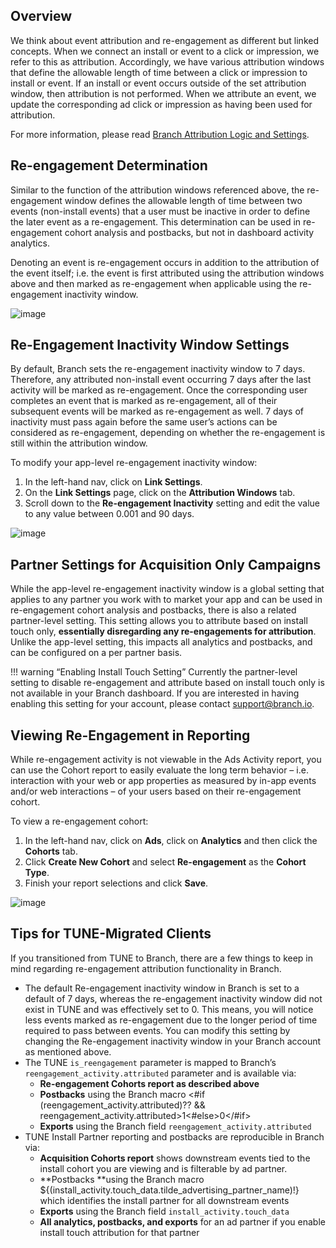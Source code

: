 ## Overview

We think about event attribution and re-engagement as different but linked concepts. When we connect an install or event to a click or impression, we refer to this as attribution. Accordingly, we have various attribution windows that define the allowable length of time between a click or impression to install or event. If an install or event occurs outside of the set attribution window, then attribution is not performed. When we attribute an event, we update the corresponding ad click or impression as having been used for attribution.

For more information, please read [Branch Attribution Logic and Settings](https://docs.branch.io/resources/branch-attribution-logic-and-settings/).

## Re-engagement Determination

Similar to the function of the attribution windows referenced above, the re-engagement window defines the allowable length of time between two events (non-install events) that a user must be inactive in order to define the later event as a re-engagement. This determination can be used in re-engagement cohort analysis and postbacks, but not in dashboard activity analytics.

Denoting an event is re-engagement occurs in addition to the attribution of the event itself; i.e. the event is first attributed using the attribution windows above and then marked as re-engagement when applicable using the re-engagement inactivity window.

![image](/_assets/img/pages/resources/matching/reengagement-inactivity.png)

## Re-Engagement Inactivity Window Settings

By default, Branch sets the re-engagement inactivity window to 7 days. Therefore, any attributed non-install event occurring 7 days after the last activity will be marked as re-engagement. Once the corresponding user completes an event that is marked as re-engagement, all of their subsequent events will be marked as re-engagement as well. 7 days of inactivity must pass again before the same user’s actions can be considered  as re-engagement, depending on whether the re-engagement is still within the attribution window.

To modify your app-level re-engagement inactivity window:

1. In the left-hand nav, click on **Link Settings**.
2. On the **Link Settings** page, click on the **Attribution Windows** tab.
3. Scroll down to the **Re-engagement Inactivity** setting and edit the value to any value between 0.001 and 90 days.

![image](/_assets/img/pages/resources/matching/re-engagement-attribution.png)

## Partner Settings for Acquisition Only Campaigns

While the app-level re-engagement inactivity window is a global setting that applies to any partner you work with to market your app and can be used in re-engagement cohort analysis and postbacks, there is also a related partner-level setting. This setting allows you to attribute based on install touch only, **essentially disregarding any re-engagements for attribution**. Unlike the app-level setting, this impacts all analytics and postbacks, and can be configured on a per partner basis.

!!! warning “Enabling Install Touch Setting”
	Currently the partner-level setting to disable re-engagement and attribute based on install touch only is not available in your Branch dashboard.  If you are interested in having enabling this setting for your account, please contact [support@branch.io](mailto:support@branch.io).

## Viewing Re-Engagement in Reporting

While re-engagement activity is not viewable in the Ads Activity report, you can use the Cohort report to easily evaluate the long term behavior – i.e. interaction with your web or app properties as measured by in-app events and/or web interactions – of your users based on their re-engagement cohort.

To view a re-engagement cohort:

1. In the left-hand nav, click on **Ads**, click on **Analytics** and then click the **Cohorts** tab.
2. Click **Create New Cohort** and select **Re-engagement** as the **Cohort Type**.
3. Finish your report selections and click **Save**.

![image](/_assets/img/pages/resources/matching/reengagement-cohort.png)

## Tips for TUNE-Migrated Clients

If you transitioned from TUNE to Branch, there are a few things to keep in mind regarding re-engagement attribution functionality in Branch.

*   The default Re-engagement inactivity window in Branch is set to a default of 7 days, whereas the re-engagement inactivity window did not exist in TUNE and was effectively set to 0. This means, you will notice less events marked as re-engagement due to the longer period of time required to pass between events.  You can modify this setting by changing the Re-engagement inactivity window in your Branch account as mentioned above.
*   The TUNE `is_reengagement` parameter is mapped to Branch’s `reengagement_activity.attributed` parameter and is available via:
    *   **Re-engagement Cohorts report as described above**
    *   **Postbacks** using the Branch macro <#if (reengagement_activity.attributed)?? && reengagement_activity.attributed>1<#else>0</#if>
    *   **Exports** using the Branch field `reengagement_activity.attributed`
*   TUNE Install Partner reporting and postbacks are reproducible in Branch via:
    *   **Acquisition Cohorts report** shows downstream events tied to the install cohort you are viewing and is filterable by ad partner.
    *   **Postbacks **using the Branch macro  ${(install_activity.touch_data.tilde_advertising_partner_name)!} which identifies the install partner for all downstream events
    *   **Exports** using the Branch field `install_activity.touch_data`
    *   **All analytics, postbacks, and exports** for an ad partner if you enable install touch attribution for that partner
